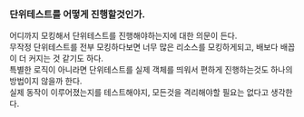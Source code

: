 ### 단위테스트를 어떻게 진행할것인가.
어디까지 모킹해서 단위테스트를 진행해야하는지에 대한 의문이 든다.   
무작정 단위테스트를 전부 모킹하다보면 너무 많은 리소스를 모킹하게되고, 배보다 배꼽이 더 커지는 것 같기도 하다.   
특별한 로직이 아니라면 단위테스트를 실제 객체를 띄워서 편하게 진행하는것도 하나의 방법이지 않을까 한다.   
실제 동작이 이루어졌는지를 테스트해야지, 모든것을 격리해야할 필요는 없다고 생각한다.
